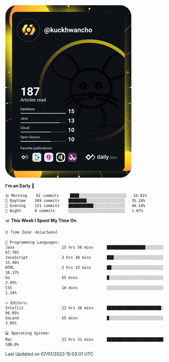 <a href="https://app.daily.dev/kuckhwancho"><img src="https://github.com/kuckjwi0928/kuckjwi0928/blob/master/devcard.svg" width="400" alt="Kuckjwi Devcard"/></a>

<!--START_SECTION:waka-->
**I'm an Early 🐤** 

```text
🌞 Morning    81 commits     ████░░░░░░░░░░░░░░░░░░░░░   16.91% 
🌆 Daytime    169 commits    ████████░░░░░░░░░░░░░░░░░   35.28% 
🌃 Evening    221 commits    ███████████░░░░░░░░░░░░░░   46.14% 
🌙 Night      8 commits      ░░░░░░░░░░░░░░░░░░░░░░░░░   1.67%

```


📊 **This Week I Spent My Time On** 

```text
⌚︎ Time Zone: Asia/Seoul

💬 Programming Languages: 
Java                     15 hrs 56 mins      █████████████████░░░░░░░░   67.76% 
JavaScript               3 hrs 38 mins       ███░░░░░░░░░░░░░░░░░░░░░░   15.46% 
HTML                     2 hrs 23 mins       ██░░░░░░░░░░░░░░░░░░░░░░░   10.17% 
Go                       55 mins             █░░░░░░░░░░░░░░░░░░░░░░░░   3.95% 
CSS                      18 mins             ░░░░░░░░░░░░░░░░░░░░░░░░░   1.34%

🔥 Editors: 
IntelliJ                 22 hrs 36 mins      ████████████████████████░   96.05% 
GoLand                   55 mins             █░░░░░░░░░░░░░░░░░░░░░░░░   3.95%

💻 Operating System: 
Mac                      23 hrs 31 mins      █████████████████████████   100.0%

```


 Last Updated on 07/01/2023 15:03:01 UTC
<!--END_SECTION:waka-->

